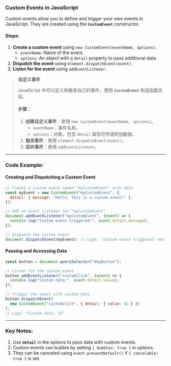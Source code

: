 ### Custom Events in JavaScript

<audio src="C:\Users\10691\Downloads\Custom events a.mp3"></audio>

Custom events allow you to define and trigger your own events in JavaScript. They are created using the **`CustomEvent`** constructor.

#### **Steps**:
1. **Create a custom event** using `new CustomEvent(eventName, options)`.  
   - `eventName`: Name of the event.  
   - `options`: An object with a `detail` property to pass additional data.
2. **Dispatch the event** using `element.dispatchEvent(event)`.  
3. **Listen for the event** using `addEventListener`.

> **自定义事件**  
>
> <audio src="C:\Users\10691\Downloads\JavaScript 中可以定.mp3"></audio>
>
> JavaScript 中可以定义和触发自己的事件，使用 **`CustomEvent`** 构造函数实现。  
>
> #### **步骤**：  
> 1. **创建自定义事件**：使用 `new CustomEvent(eventName, options)`。  
>    - `eventName`：事件名称。  
>    - `options`：对象，包含 `detail` 属性可传递附加数据。  
> 2. **触发事件**：使用 `element.dispatchEvent(event)`。  
> 3. **监听事件**：使用 `addEventListener`。

---

### Code Example:

#### **Creating and Dispatching a Custom Event**

<audio src="C:\Users\10691\Downloads\这段代码展示了如何创建和触发自.mp3"></audio>

```javascript
// Create a custom event named "myCustomEvent" with data
const myEvent = new CustomEvent("myCustomEvent", {
  detail: { message: "Hello, this is a custom event!" },
});

// Add an event listener for "myCustomEvent"
document.addEventListener("myCustomEvent", (event) => {
  console.log("Custom event triggered:", event.detail.message);
});

// Dispatch the custom event
document.dispatchEvent(myEvent); // Logs: "Custom event triggered: Hello, this is a custom event!"
```

#### **Passing and Accessing Data**

<audio src="C:\Users\10691\Downloads\这段代码展示了如何为某个DOM.mp3"></audio>

```javascript
const button = document.querySelector("#myButton");

// Listen for the custom event
button.addEventListener("customClick", (event) => {
  console.log("Custom data:", event.detail.value);
});

// Trigger the event with custom data
button.dispatchEvent(
  new CustomEvent("customClick", { detail: { value: 42 } })
);
// Logs: "Custom data: 42"
```

---

### Key Notes:

<audio src="C:\Users\10691\Downloads\1.  Use __`deta.mp3"></audio>

1. Use **`detail`** in the options to pass data with custom events.  
2. Custom events can bubble by setting `{ bubbles: true }` in options.  
3. They can be canceled using `event.preventDefault()` if `{ cancelable: true }` is set.